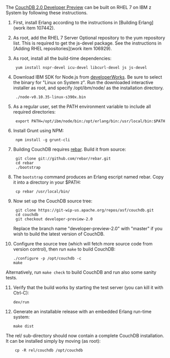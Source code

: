 The [CouchDB 2.0 Developer Preview](https://couchdb.apache.org/developer-preview/2.0/) can be built on RHEL 7 on IBM z System by following these instructions.

1. First, install Erlang according to the instructions in [Building Erlang](work item 107442).

2. As root, add the RHEL 7 Server Optional repository to the yum repository list. This is required to get the js-devel package. See the instructions in [Adding RHEL repositories](work item 106929).

3. As root, install all the build-time dependencies:

		yum install nspr-devel icu-devel libcurl-devel js js-devel

4. Download IBM SDK for Node.js from [developerWorks](http://www.ibm.com/developerworks/web/nodesdk/). Be sure to select the binary for "Linux on System z". Run the downloaded interactive installer as root, and specify /opt/ibm/node/ as the installation directory.

		./node-v0.10.35-linux-s390x.bin

5. As a regular user, set the PATH environment variable to include all required directories:

		export PATH=/opt/ibm/node/bin:/opt/erlang/bin:/usr/local/bin:$PATH

6. Install Grunt using NPM:

		npm install -g grunt-cli

7. Building CouchDB requires [rebar](https://github.com/rebar). Build it from source:

		git clone git://github.com/rebar/rebar.git
		cd rebar
		./bootstrap

8. The `bootstrap` command produces an Erlang escript named rebar. Copy it into a directory in your $PATH:

		cp rebar /usr/local/bin/

9. Now set up the CouchDB source tree:

		git clone https://git-wip-us.apache.org/repos/asf/couchdb.git
		cd couchdb
		git checkout developer-preview-2.0

   Replace the branch name "developer-preview-2.0" with "master" if you wish to build the latest version of CouchDB.
  
10. Configure the source tree (which will fetch more source code from version control), then run `make` to build CouchDB:

		./configure -p /opt/couchdb -c
		make

   Alternatively, run `make check` to build CouchDB and run also some sanity tests.

11. Verify that the build works by starting the test server (you can kill it with Ctrl-C):

		dev/run

12. Generate an installable release with an embedded Erlang run-time system:

		make dist

   The rel/ sub-directory should now contain a complete CouchDB installation. It can be installed simply by moving (as root):

		cp -R rel/couchdb /opt/couchdb

